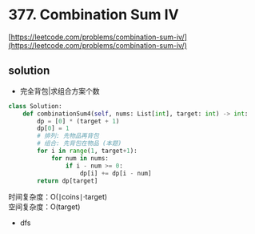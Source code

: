 # 377. Combination Sum IV

[https://leetcode.com/problems/combination-sum-iv/](https://leetcode.com/problems/combination-sum-iv/)

## solution

- 完全背包|求组合方案个数

```python
class Solution:
    def combinationSum4(self, nums: List[int], target: int) -> int:
        dp = [0] * (target + 1)
        dp[0] = 1
        # 排列: 先物品再背包
        # 组合: 先背包在物品 (本题)
        for i in range(1, target+1):
            for num in nums:
                if i - num >= 0:
                    dp[i] += dp[i - num]
        return dp[target]
```

时间复杂度：O(∣coins∣⋅target) <br>
空间复杂度：O(target)

- dfs

```python

```
